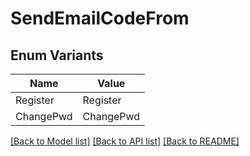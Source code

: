 # SendEmailCodeFrom

## Enum Variants

| Name | Value |
|---- | -----|
| Register | Register |
| ChangePwd | ChangePwd |


[[Back to Model list]](../README.md#documentation-for-models) [[Back to API list]](../README.md#documentation-for-api-endpoints) [[Back to README]](../README.md)


